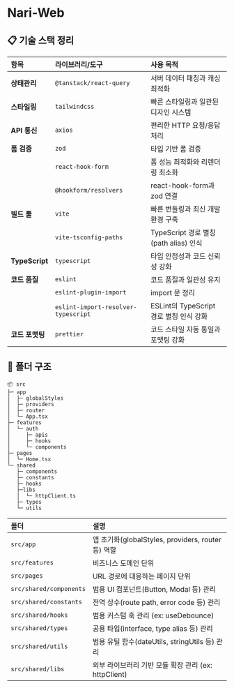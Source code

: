 # Nari-Web

## 📋 기술 스택 정리

| 항목            | 라이브러리/도구                     | 사용 목적                               |
| :-------------- | :---------------------------------- | :-------------------------------------- |
| **상태관리**    | `@tanstack/react-query`             | 서버 데이터 패칭과 캐싱 최적화          |
| **스타일링**    | `tailwindcss`                       | 빠른 스타일링과 일관된 디자인 시스템    |
| **API 통신**    | `axios`                             | 편리한 HTTP 요청/응답 처리              |
| **폼 검증**     | `zod`                               | 타입 기반 폼 검증                       |
|                 | `react-hook-form`                   | 폼 성능 최적화와 리렌더링 최소화        |
|                 | `@hookform/resolvers`               | react-hook-form과 zod 연결              |
| **빌드 툴**     | `vite`                              | 빠른 번들링과 최신 개발 환경 구축       |
|                 | `vite-tsconfig-paths`               | TypeScript 경로 별칭(path alias) 인식   |
| **TypeScript**  | `typescript`                        | 타입 안정성과 코드 신뢰성 강화          |
| **코드 품질**   | `eslint`                            | 코드 품질과 일관성 유지                 |
|                 | `eslint-plugin-import`              | import 문 정리                          |
|                 | `eslint-import-resolver-typescript` | ESLint의 TypeScript 경로 별칭 인식 강화 |
| **코드 포맷팅** | `prettier`                          | 코드 스타일 자동 통일과 포맷팅 강화     |

## 📝 폴더 구조

```
📦 src
├─ app
│  ├─ globalStyles
│  ├─ providers
│  ├─ router
│  └─ App.tsx
├─ features
│  └─ auth
│     ├─ apis
│     ├─ hooks
│     └─ components
├─ pages
│  └─ Home.tsx
└─ shared
   ├─ components
   ├─ constants
   ├─ hooks
   ├─libs
   │  └─ httpClient.ts
   ├─ types
   └─ utils
```

| 폴더                    | 설명                                                 |
| :---------------------- | :--------------------------------------------------- |
| `src/app`               | 앱 초기화(globalStyles, providers, router 등) 역할   |
| `src/features`          | 비즈니스 도메인 단위                                 |
| `src/pages`             | URL 경로에 대응하는 페이지 단위                      |
| `src/shared/components` | 범용 UI 컴포넌트(Button, Modal 등) 관리              |
| `src/shared/constants`  | 전역 상수(route path, error code 등) 관리            |
| `src/shared/hooks`      | 범용 커스텀 훅 관리 (ex: useDebounce)                |
| `src/shared/types`      | 공용 타입(interface, type alias 등) 관리             |
| `src/shared/utils`      | 범용 유틸 함수(dateUtils, stringUtils 등) 관리       |
| `src/shared/libs`       | 외부 라이브러리 기반 모듈 확장 관리 (ex: httpClient) |
